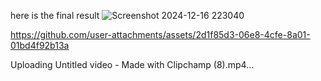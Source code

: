 here is the final result 
![Screenshot 2024-12-16 223040](https://github.com/user-attachments/assets/bb0505ec-5c43-46de-85bf-c1b5b5deba4e)



https://github.com/user-attachments/assets/2d1f85d3-06e8-4cfe-8a01-01bd4f92b13a



Uploading Untitled video - Made with Clipchamp (8).mp4…

